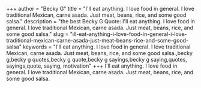 +++
author = "Becky G"
title = "I'll eat anything. I love food in general. I love traditional Mexican, carne asada. Just meat, beans, rice, and some good salsa."
description = "the best Becky G Quote: I'll eat anything. I love food in general. I love traditional Mexican, carne asada. Just meat, beans, rice, and some good salsa."
slug = "ill-eat-anything-i-love-food-in-general-i-love-traditional-mexican-carne-asada-just-meat-beans-rice-and-some-good-salsa"
keywords = "I'll eat anything. I love food in general. I love traditional Mexican, carne asada. Just meat, beans, rice, and some good salsa.,becky g,becky g quotes,becky g quote,becky g sayings,becky g saying,quotes, sayings,quote, saying, motivation"
+++
I'll eat anything. I love food in general. I love traditional Mexican, carne asada. Just meat, beans, rice, and some good salsa.

